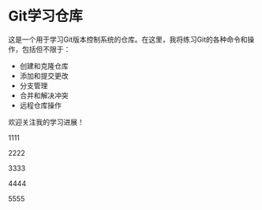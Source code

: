 # Git学习仓库

这是一个用于学习Git版本控制系统的仓库。在这里，我将练习Git的各种命令和操作，包括但不限于：

- 创建和克隆仓库
- 添加和提交更改
- 分支管理
- 合并和解决冲突
- 远程仓库操作

欢迎关注我的学习进展！

1111

2222

3333

4444

5555